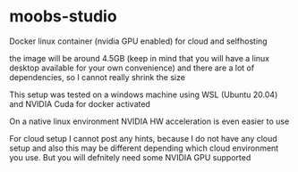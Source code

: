 # moobs-studio
Docker linux container (nvidia GPU enabled) for cloud and selfhosting

the image will be around 4.5GB (keep in mind that you will have a linux desktop available for your own convenience) and there are a lot of dependencies, so I cannot really shrink the size

This setup was tested on a windows machine using WSL (Ubuntu 20.04) and NVIDIA Cuda for docker activated

On a native linux environment NVIDIA HW acceleration is even easier to use

For cloud setup I cannot post any hints, because I do not have any cloud setup and also this may be different depending which cloud environment you use.
But you will defnitely need some NVIDIA GPU supported
